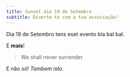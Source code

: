 ```yaml
---
title: Sunset dia 19 de Setembro
subtitle: Diverte-te com a tua associação!
---
```


Dia 19 de Setembro tens eset evento bla bal bal.

E **mais**!

> We shall never surrender

E não só! _Tambem isto_.
